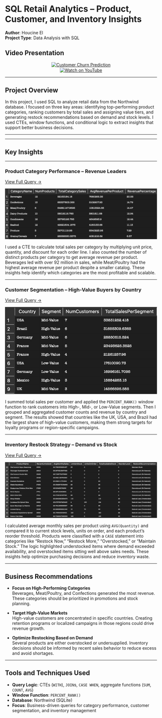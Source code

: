 # SQL Retail Analytics – Product, Customer, and Inventory Insights

**Author**: Houcine El  
**Project Type**: Data Analysis with SQL  
## Video Presentation

<div align="center">
  <a href="https://youtu.be/MtQ8fHRdTlo">
    <img src="https://img.youtube.com/vi/MtQ8fHRdTlo/mqdefault.jpg" alt="Customer Churn Prediction" width="400">
  </a>
  <br>
  <a href="https://youtu.be/MtQ8fHRdTlo">
    <img src="https://img.shields.io/badge/Watch_Video-FF0000?style=for-the-badge&logo=youtube&logoColor=white" alt="Watch on YouTube" style="vertical-align:middle">
  </a>
</div>

---

## Project Overview

In this project, I used SQL to analyze retail data from the Northwind database. I focused on three key areas: identifying top-performing product categories, ranking customers by total sales and assigning value tiers, and generating restock recommendations based on demand and stock levels. I used CTEs, window functions, and conditional logic to extract insights that support better business decisions.

---


---

## Key Insights

---

### Product Category Performance – Revenue Leaders
[View Full Query →](category_performance.sql)

![Top Categories Table](top_categories.png)

I used a CTE to calculate total sales per category by multiplying unit price, quantity, and discount for each order line. I also counted the number of distinct products per category to get average revenue per product. Beverages led with over 92 million in sales, while Meat/Poultry had the highest average revenue per product despite a smaller catalog. These insights help identify which categories are the most profitable and scalable.

---

### Customer Segmentation – High-Value Buyers by Country
[View Full Query →](customer_segmentation.sql)

![Customer Segments Table](customer_segments.png)

I summed total sales per customer and applied the `PERCENT_RANK()` window function to rank customers into High-, Mid-, or Low-Value segments. Then I grouped and aggregated customer counts and revenue by country and segment. The results showed that countries like the UK, USA, and Brazil had the largest share of high-value customers, making them strong targets for loyalty programs or region-specific campaigns.

---

### Inventory Restock Strategy – Demand vs Stock
[View Full Query →](restock_recommendations.sql)

![Restock Table](restock_recommendations.png)

I calculated average monthly sales per product using `AVG(Quantity)` and compared it to current stock levels, units on order, and each product’s reorder threshold. Products were classified with a `CASE` statement into categories like “Restock Now,” “Restock More,” “Overstocked,” or “Maintain Stock.” The logic highlighted understocked items where demand exceeded availability, and overstocked items sitting well above sales needs. These insights help optimize purchasing decisions and reduce inventory waste.

---

## Business Recommendations

- **Focus on High-Performing Categories**  
  Beverages, Meat/Poultry, and Confections generated the most revenue. These categories should be prioritized in promotions and stock planning.

- **Target High-Value Markets**  
  High-value customers are concentrated in specific countries. Creating retention programs or localized campaigns in those regions could drive revenue growth.

- **Optimize Restocking Based on Demand**  
  Several products are either overstocked or undersupplied. Inventory decisions should be informed by recent sales behavior to reduce excess and avoid shortages.

---

## Tools and Techniques Used

- **Query Logic**: CTEs (`WITH`), `JOIN`s, `CASE WHEN`, aggregate functions (`SUM`, `COUNT`, `AVG`)  
- **Window Function**: `PERCENT_RANK()`  
- **Database**: Northwind (SQLite)  
- **Focus**: Business-driven queries for category performance, customer segmentation, and inventory management



